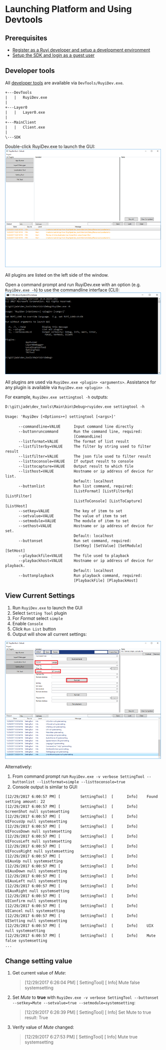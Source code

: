 # Launching Platform and Using Devtools

## Prerequisites

- [Register as a Ruyi developer and setup a development environment](../topics/dev_onboarding.md)
- [Setup the SDK and login as a guest user](setup.md)

## Developer tools

All [developer tools](../topics/devtool.md) are available via `DevTools/RuyiDev.exe`.

```
+---DevTools
|   |   RuyiDev.exe
|                       
+---Layer0
|   |   Layer0.exe
|                               
+---MainClient
|   |   Client.exe
|           
\---SDK
```

Double-click RuyiDev.exe to launch the GUI:
![](/docs/img/ruyidev_gui.png)

All plugins are listed on the left side of the window.

Open a command prompt and run RuyiDev.exe with an option (e.g. `RuyiDev.exe -h`) to use the commandline interface (CLI):
![](/docs/img/ruyidev_cli.png)
	
All plugins are used via `RuyiDev.exe <plugin> <arguments>`.
Assistance for any plugin is available via `RuyiDev.exe <plugin> -h`.

For example, `RuyiDev.exe settingtool -h` outputs:

```
D:\git\jade\dev_tools\Main\bin\Debug>ruyidev.exe settingtool -h

Usage: 'RuyiDev [<Options>+] settingtool [<args>]'

      --commandline=VALUE      Input command line directly
      --buttonruncommand       Run the command line, required:
                               [CommandLine]
      --listformat=VALUE       The format of list result
      --listfilterby=VALUE     The filter by string used to filter result
      --listfilter=VALUE       The json file used to filter result
      --listtoconsole=VALUE    If output result to console
      --listtocapture=VALUE    Output result to which file
      --listhost=VALUE         Hostname or ip address of device for list.
                               Default: localhost
      --buttonlist             Run list command, required:
                               [ListFormat] [ListFilterBy] [ListFilter]
                               [ListToConsole] [ListToCapture] [ListHost]
      --setkey=VALUE           The key of item to set
      --setvalue=VALUE         The value of item to set
      --setmodule=VALUE        The module of item to set
      --sethost=VALUE          Hostname or ip address of device for set.
                               Default: localhost
      --buttonset              Run set command, required:
                               [SetKey] [SetValue] [SetModule] [SetHost]
      --playbackfile=VALUE     The file used to playback
      --playbackhost=VALUE     Hostname or ip address of device for playback.
                               Default: localhost
      --buttonplayback         Run playback command, required:
                               [PlaybackFile] [PlaybackHost]
```

## View Current Settings

1. Run `RuyiDev.exe` to launch the GUI
1. Select `Setting Tool` plugin
1. For _Format_ select `simple`
1. Enable `Console`
1. Click `Run List` button
1. Output will show all current settings:

![](/docs/img/ruyidev_gui_settings_list.png)

Alternatively:

1. From command prompt run `RuyiDev.exe -v verbose SettingTool --buttonlist --listformat=simple --listtoconsole=true`
1. Console output is similar to GUI:
```
[12/29/2017 6:00:57 PM] [         SettingTool]  [      Info]    Found setting amount: 22
[12/29/2017 6:00:57 PM] [         SettingTool]  [      Info]    ScreenShot null systemsetting
[12/29/2017 6:00:57 PM] [         SettingTool]  [      Info]    UIFocusUp null systemsetting
[12/29/2017 6:00:57 PM] [         SettingTool]  [      Info]    UIFocusDown null systemsetting
[12/29/2017 6:00:57 PM] [         SettingTool]  [      Info]    UIFocusLeft null systemsetting
[12/29/2017 6:00:57 PM] [         SettingTool]  [      Info]    UIFocusRight null systemsetting
[12/29/2017 6:00:57 PM] [         SettingTool]  [      Info]    UIAuxUp null systemsetting
[12/29/2017 6:00:57 PM] [         SettingTool]  [      Info]    UIAuxDown null systemsetting
[12/29/2017 6:00:57 PM] [         SettingTool]  [      Info]    UIAuxLeft null systemsetting
[12/29/2017 6:00:57 PM] [         SettingTool]  [      Info]    UIAuxRight null systemsetting
[12/29/2017 6:00:57 PM] [         SettingTool]  [      Info]    UIConfirm null systemsetting
[12/29/2017 6:00:57 PM] [         SettingTool]  [      Info]    UICancel null systemsetting
[12/29/2017 6:00:57 PM] [         SettingTool]  [      Info]    UISetting null systemsetting
[12/29/2017 6:00:57 PM] [         SettingTool]  [      Info]    UIX null systemsetting
[12/29/2017 6:00:57 PM] [         SettingTool]  [      Info]    Mute false systemsetting
...
```

## Change setting value

1. Get current value of _Mute_:

	> [12/29/2017 6:26:04 PM] [         SettingTool]  [      Info]    Mute false systemsetting
	
1. Set _Mute_ to __true__ with `RuyiDev.exe -v verbose SettingTool --buttonset --setkey=Mute --setvalue=true --setmodule=systemsetting`:
	
	> [12/29/2017 6:26:39 PM] [         SettingTool]  [      Info]    Set Mute to true result: True
	
1. Verify value of _Mute_ changed:
	
	> [12/29/2017 6:27:53 PM] [         SettingTool]  [      Info]    Mute true systemsetting
